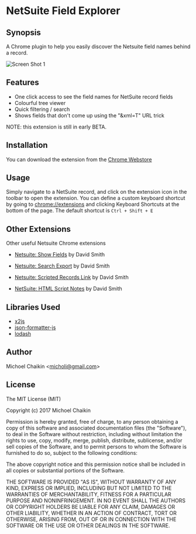 # NetSuite Field Explorer
## Synopsis

A Chrome plugin to help you easily discover the Netsuite field names behind a record.

![Screen Shot 1](resource/screenshot1.png?raw=true "Screenshot")

## Features

- One click access to see the field names for NetSuite record fields
- Colourful tree viewer
- Quick filtering / search
- Shows fields that don't come up using the "&xml=T" URL trick

NOTE: this extension is still in early BETA.

## Installation

You can download the extension from the [Chrome Webstore](https://chrome.google.com/webstore/detail/netsuite-field-explorer/cekalaapeajnlhphgdpmngmollojdfnd)

## Usage

Simply navigate to a NetSuite record, and click on the extension icon in the toolbar to open the extension. You can define a custom keyboard shortcut by going to [chrome://extensions](chrome://extensions) and clicking Keyboard Shortcuts at the bottom of the page. The default shortcut is `Ctrl + Shift + E`

## Other Extensions

Other useful Netsuite Chrome extensions

 - [Netsuite: Show Fields](https://chrome.google.com/webstore/detail/netsuite-show-field-ids/pnhdmfiakolonplgblabffnpfhfplmbh) by David Smith

 - [Netsuite: Search Export](https://chrome.google.com/webstore/detail/netsuite-search-export/gglbgdfbkaelbjpjkiepdmfaihdokglp) by David Smith

 - [Netsuite: Scripted Records Link](https://chrome.google.com/webstore/detail/netsuite-scripted-records/ehkbpldmljfhgeaoepanfjkopablenpp) by David Smith

 - [NetSuite: HTML Script Notes](https://chrome.google.com/webstore/detail/netsuite-html-script-note/lipldhgjkmfhamocfcdijcdgjcikcbkk) by David Smith

## Libraries Used

- [x2js](https://github.com/abdmob/x2js)
- [json-formatter-js](https://github.com/mohsen1/json-formatter-js)
- [lodash](https://lodash.com/)

## Author

Michoel Chaikin <[micholi@gmail.com](mailto:micholi@gmail.com)>

## License

The MIT License (MIT)

Copyright (c) 2017 Michoel Chaikin

Permission is hereby granted, free of charge, to any person obtaining a copy of this software and associated documentation files (the "Software"), to deal in the Software without restriction, including without limitation the rights to use, copy, modify, merge, publish, distribute, sublicense, and/or sell copies of the Software, and to permit persons to whom the Software is furnished to do so, subject to the following conditions:

The above copyright notice and this permission notice shall be included in all copies or substantial portions of the Software.

THE SOFTWARE IS PROVIDED "AS IS", WITHOUT WARRANTY OF ANY KIND, EXPRESS OR IMPLIED, INCLUDING BUT NOT LIMITED TO THE WARRANTIES OF MERCHANTABILITY, FITNESS FOR A PARTICULAR PURPOSE AND NONINFRINGEMENT. IN NO EVENT SHALL THE AUTHORS OR COPYRIGHT HOLDERS BE LIABLE FOR ANY CLAIM, DAMAGES OR OTHER LIABILITY, WHETHER IN AN ACTION OF CONTRACT, TORT OR OTHERWISE, ARISING FROM, OUT OF OR IN CONNECTION WITH THE SOFTWARE OR THE USE OR OTHER DEALINGS IN THE SOFTWARE.